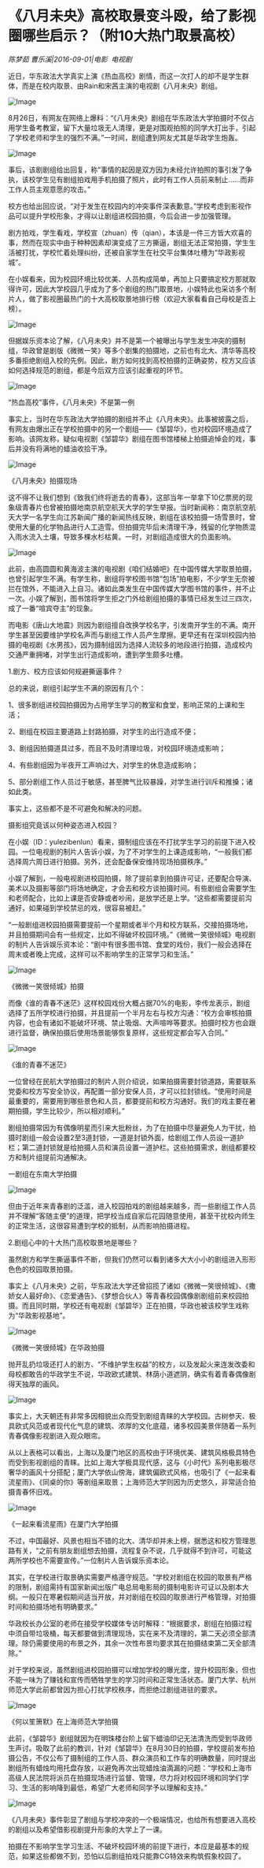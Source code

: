 # 《八月未央》高校取景变斗殴，给了影视圈哪些启示？（附10大热门取景高校）

*陈梦茹  曹乐溪|2016-09-01|电影 
                                                电视剧*

近日，华东政法大学真实上演《热血高校》剧情，而这一次打人的却不是学生群体，而是在校内取景、由Rain和宋茜主演的电视剧《八月未央》剧组。

![Image](http://static.ylzbl.com/uploads/ueditor/php/upload/image/20170728/1501224217924788.jpg)

8月26日，有网友在网络上爆料：“《八月未央》剧组在华东政法大学拍摄时不仅占用学生备考教室，留下大量垃圾无人清理，更是对围观拍照的同学大打出手，引起了学校老师和学生的强烈不满。”一时间，剧组遭到网友尤其是华政学生炮轰。

![Image](http://p2.pstatp.com/large/31d0000348d76e27c8ca)

事后，该剧剧组给出回复，称“事情的起因是双方因为未经允许拍照的事引发了争执，该校学生见有剧组拍戏用手机拍摄了照片，此时有工作人员前来制止……而非工作人员主观意愿的攻击。”

校方也给出回应说，“对于发生在校园内的冲突事件深表歉意。”学校考虑到影视作品可以提升学校形象，才得以让剧组进校园拍摄，今后会进一步加强管理。

剧方拍戏，学生看戏，学校宣（zhuan）传（qian），本该是一件三方皆大欢喜的事，然而在现实中由于种种因素却演变成了三方撕逼，剧组无法正常拍摄，学生生活被打扰，学校忙着处理纠纷，还被自家学生在社交平台集体吐槽为“华政影视城”。

在小娱看来，因为校园环境比较优美、人员构成简单，再加上只要搞定校方那就取得许可，因此大学校园几乎成为了多个剧组的热门取景地，小娱特此也采访多个制片人，做了影视圈最热门的十大高校取景地排行榜（欢迎大家看看自己母校是否上榜）。

![Image](http://p2.pstatp.com/large/31d0000348ddd7ef6d08)

但据娱乐资本论了解，《八月未央》并不是第一个被曝出与学生发生冲突的摄制组，华政曾是剧版《微微一笑》等多个剧集的拍摄地，之前也有北大、清华等高校多番拒绝剧组入校的先例。因此，剧方如何找到高校拍摄的正确姿势，校方又应该如何选择规范的剧组，都是今后双方应该引起重视的环节。

![Image](http://p2.pstatp.com/large/31c900041fbd28e3efcc)

“热血高校”事件，《八月未央》不是第一例

事实上，当时在华东政法大学拍摄的剧组并不止《八月未央》。此事被披露之后，有网友由爆出正在学校拍摄中的另一个剧组——《邹碧华》，也对校园环境造成了影响。该网友称，疑似电视剧《邹碧华》剧组在图书馆楼梯上拍摄追悼会的戏，事后并没有将满地的蜡油收拾干净。

![Image](http://p2.pstatp.com/large/31c900041fc1dc36d06a)

《八月未央》拍摄现场

这不得不让我们想到《致我们终将逝去的青春》，这部当年一举拿下10亿票房的现象级青春片也曾被拍摄地南京航空航天大学的学生举报。当时新闻称：南京航空航天大学一名学生向江苏新闻广播的新闻热线反映，剧组在该校拍摄一场雪景时，曾使用大量的化学物品进行人工造雪。但拍摄完毕后未清理干净，残留的化学物质混入雨水流入土壤，导致多棵水杉枯黄。一时，对剧组造成很大的负面影响。

![Image](http://p3.pstatp.com/large/31d0000348e3d1a27426)

此前，由高圆圆和黄海波主演的电视剧《咱们结婚吧》在中国传媒大学取景拍摄，也曾引起学生不满。有学生称，剧组将学校图书馆“包场”拍电影，不少学生无奈被拦在馆外，不能进入上自习。诸如此类发生在中国传媒大学图书馆的事件，并不止一次。小娱了解到，图书馆将学生拒之门外给剧组拍摄的事情已经发生过三四次，成了一番“喧宾夺主”的现象。

而电影《唐山大地震》则因为剧组擅自改换学校名字，引发南开学生的不满。南开学生甚至因要维护学校名声而与剧组工作人员产生摩擦。更早还有在深圳校园内拍摄的电视剧《水男孩》，因为摄制组因为选择人流较多的地段进行拍摄，造成校内交通严重拥堵，对学生出行造成影响，遭到学生颇多吐槽。

1.剧方、校方应该如何规避撕逼事件？

总的来说，剧组引起学生不满的原因有几个：

1、很多剧组进校园拍摄因为占用学生学习的教室和食堂，影响正常的上课和生活；

2、剧组在校园主要道路上封路拍摄，对学生的出行造成不便；

3、剧组因拍摄道具过多，而且不及时清理垃圾，对校园环境造成影响；

4、有些剧组因为半夜开工声响过大，对学生的休息造成影响；

5、部分剧组工作人员过于敏感，甚至脾气比较暴躁，对学生进行训斥和推搡；诸如此类。

事实上，这些都不是不可避免和解决的问题。

摄影组究竟该以何种姿态进入校园？

在小娱（ID：yulezibenlun）看来，摄制组应该在不打扰学生学习的前提下进入校园。一位电视剧的制片人告诉小娱，为了不对学生的上课造成影响，“一般我们都选择周六周日进行拍摄。另外，还会配备保安维持现场拍摄秩序。”

小娱了解到，一般电视剧进校园拍摄，除了提前拿到拍摄许可证，还要配合导演、美术以及摄影等部门将场地确定，才会去和校方谈拍摄时间。有些剧组会需要学生和老师配合，比如上课是否安静或者吵闹，是放学还是上学。“这些都需要提前沟通好，如果碰到学校禁忌的戏，很容易被赶。”

“一般剧组进校园拍摄需要提前一个星期或者半个月和校方联系，交接拍摄场地，并且拍摄期间会有一些规定，比如不得破坏校园环境。”《微微一笑很倾城》电视剧的制片人告诉娱乐资本论：“剧中有很多图书馆、食堂的戏份，我们一般会选择在周末或者晚上完成，这样可以不影响学生的正常学习和生活。”

![Image](http://p3.pstatp.com/large/31bd00041f8c3052f275)

《微微一笑很倾城》拍摄

而像《谁的青春不迷茫》这样校园戏份大概占据70%的电影，李传龙表示，剧组选择了五所学校进行拍摄，并且提前一个半月左右与校方沟通：“校方会审核拍摄内容，也会有诸如不能破坏环境、禁止吸烟、大声喧哗等要求。拍摄时校方也会跟进行监督，确保拍摄后使用场景能够恢复原样，这些规定都会写入合同。”

![Image](http://p2.pstatp.com/large/31ce0001e2b48cf67c9f)

《谁的青春不迷茫》

一位曾经在民航大学拍摄过的制片人则介绍说，如果拍摄需要封锁道路，需要联系党委和校方写安全协议，再配置一部分安保人员，才可以拉封锁线。“使用时间是最重要的，需要用到哪些景色和人员，都要提前和校方沟通好。我们的戏主要在暑期拍摄，学生比较少，所以相对顺利。”

剧组拍摄常因为有偶像明星而引来大批粉丝，为了在拍摄中尽量避免人为干扰，拍摄时剧组一般会设置2至3道封锁，一道是封锁外面，给剧组工作人员设一道护栏；第二道封锁就是给拍摄人员和演员设置一道护栏。这些拍摄需求，剧组都要校方和制片组提前沟通解决。

一剧组在东南大学拍摄

![Image](http://p2.pstatp.com/large/31cd000424e66d39d802)

但由于近年来青春剧的泛滥，进入校园拍戏的剧组越来越多，而一些剧组工作人员并不理解“客随主便”的道理，把学校当成自家后花园随意使用，甚至干扰校内师生的正常生活，这很容易遭到学校的抵制，从而影响拍摄进程。

2.剧组心中的十大热门高校取景地是哪些？

虽然剧方和学生撕逼事件不断，但我们仍然可以看到诸多大大小小的剧组进入形形色色的校园取景拍摄。

事实上《八月未央》之前，华东政法大学还曾招揽了诸如《微微一笑很倾城》、《撒娇女人最好命》、《恋爱通告》、《梦想合伙人》等青春校园偶像剧剧组前来校园拍摄。而且同时期，学校还有电视剧《邹碧华》正在拍摄，华政也被该校学生戏称为“华政影视基地”。

![Image](http://p3.pstatp.com/large/31cc0001eddf84a3f82f)

《微微一笑很倾城》在华政拍摄

抛开乱扔垃圾还打人的剧方、“不维护学生权益”的校方，以及发起火来连发改委和母校都敢告的华政学生不说，华政欧式建筑、林荫小道遮阴，确实有着青春偶像剧得天独厚的画风。

![Image](http://p2.pstatp.com/large/31cd000424e3b2da0c64)

事实上，大天朝还有非常多因相貌出众而受到剧组青睐的大学校园。古树参天、极具欧式风范或者现代化气息的建筑、浓厚的文化底蕴，诸多校园美景伴随着一系列青春偶像影视剧进入观众眼帘。

从以上表格可以看出，上海以及厦门地区的高校由于环境优美、建筑风格极具特色而受到影视剧组的青睐。比如上海大学极具现代感，这与《小时代》系列电影极尽奢华的画风十分搭配；厦门大学依山傍海，建筑偏欧式风格，也吸引了《一起来看流星雨》、《同桌的你》等剧组来取景；上海师范大学则因为历史悠久，非常适合拍摄青春怀旧戏。

![Image](http://p2.pstatp.com/large/31ca0001ed376f87bf31)

《一起来看流星雨》在厦门大学拍摄

不过，中国最好、风景也相当不错的北大、清华却并未上榜，据悉这和校方管理思路有关，“之前有朋友剧组想去拍摄，流程复杂不说，几乎就得不到许可，可能这两所学校也不需要宣传。”一位制片人告诉娱乐资本论。

其实，在学校进行取景确实需要严格遵守规范。“学校对剧组在校园的取景有严格的限制，剧组需持有国家新闻出版广电总局电影局的摄制电影许可证以及剧本大纲。一般只在寒暑假期间适当开放，并对剧组在校园的取景进行严格管理，对拍摄时间和拍摄场地有明确要求。”

华政校长办公室的老师在接受学校媒体专访时解释：“根据要求，剧组在拍摄过程中须自带垃圾桶，每天都要做到清理现场，实在来不及清理的，第二天必须全部清理。除仍需要使用的布景之外，其余一次性布景均要求其在拍摄结束第二天全部清除。”

对于学校来说，虽然剧组进校园拍摄可以增加学校的曝光度，提升校园形象，但也不能一味为了赚钱和宣传而牺牲学生的学习时间和正常生活状态。厦门大学、杭州师范大学此前都曾因为担心打扰学校秩序，而拒绝过剧组进驻的要求。

![Image](http://p2.pstatp.com/large/31cc0001ede1576c049f)

《何以笙箫默》在上海师范大学拍摄

此前，《邹碧华》剧组就因为在明珠楼台阶上留下蜡油印记无法清洗而受到华政师生声讨。吸取了此前的教训，针对《邹碧华》在8月30日的拍摄，学校提前发布拍摄公告，不仅公布了摄制组的工作人员、群众演员和工作车的明确数量，同时提出剧组所有蜡烛均用托盘存放，以避免再次出现蜡烛油滴漏的问题：“学校和上海市高级人民法院将派员在拍摄现场进行监督、管理，尽力将对校园环境和同学们学习、生活的影响降到最低，希望广大老师和同学予以理解和支持。”

![Image](http://p3.pstatp.com/large/31d0000348e59a3374e1)

《八月未央》事件彰显了剧组与学校冲突的一个极端情况，也给所有想要进入高校的剧组以及希望借影视剧提升形象的大学上了一课。

拍摄在不影响学生学习生活、不破坏校园环境的前提下进行，本应是最基本的规范，如果这些都做不到，恐怕以后剧组拍戏只能靠CG特效来构筑假象校园了。

